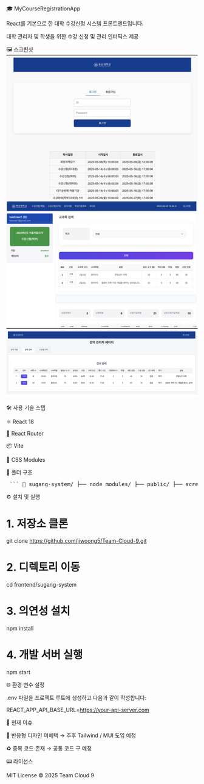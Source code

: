 🎓 MyCourseRegistrationApp

React를 기본으로 한 대학 수강신청 시스템 프론트엔드입니다.

대학 관리자 및 학생을 위한 수강 신청 및 관리 인터픽스 제공

🖼️ 스크린샷
![Login Page](./screenshots/login_page.png)
![Student Page](./screenshots/student_page.png)
![Professor Page](./screenshots/professor_page.png)




🛠️ 사용 기술 스탭

⚛️ React 18

🧽 React Router

📦 Vite

🎨 CSS Modules

📁 폴더 구조
<pre> ``` 📁 sugang-system/ ├── node_modules/ ├── public/ ├── screenshots/ │ └── main.png ├── src/ │ ├── App.js │ └── pages/ │ ├── AdminPage.jsx / AdminPage.css │ ├── LoginPage.jsx / LoginPage.css │ ├── MainPage.jsx / MainPage.css │ ├── RegisterPage.jsx / RegisterPage.css │ └── SystemAdminPage.jsx / SystemAdminPage.css ├── .env ├── package.json └── README.md ``` </pre>

⚙️ 설치 및 실행

# 1. 저장소 클론
git clone https://github.com/jiwoong5/Team-Cloud-9.git

# 2. 디렉토리 이동
cd frontend/sugang-system

# 3. 의연성 설치
npm install

# 4. 개발 서버 실행
npm start

🌐 환경 변수 설정

.env 파일을 프로젝트 루트에 생성하고 다음과 같이 작성합니다:

REACT_APP_API_BASE_URL=https://your-api-server.com

🧪 현재 이슈

📱 반응형 디자인 미혜택 → 추후 Tailwind / MUI 도입 예정

♻️ 중복 코드 존재 → 공통 코드 구 예정

📟 라이선스

MIT License © 2025 Team Cloud 9


